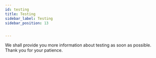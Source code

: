 ```yaml
---
id: testing
title: Testing
sidebar_label: Testing
sidebar_position: 13


---
```

We shall provide you more information about testing as soon as possible.
Thank you for your patience.
